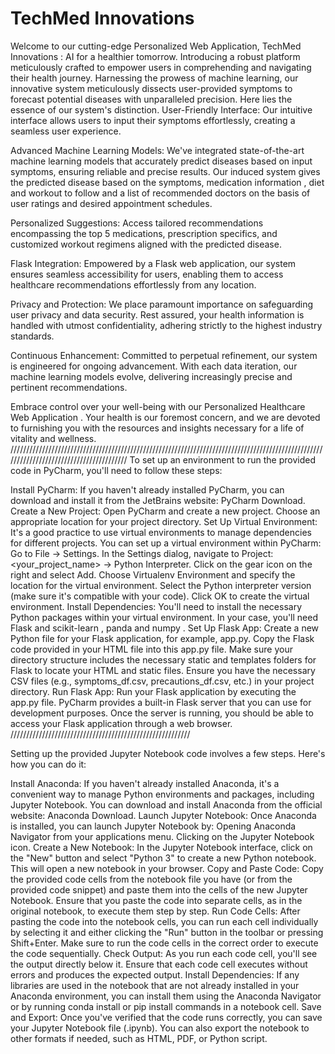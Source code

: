 # TechMed Innovations
Welcome to our cutting-edge Personalized Web Application, TechMed Innovations : AI for a healthier tomorrow.
Introducing a robust platform meticulously crafted to empower users in comprehending and navigating their health journey. Harnessing the prowess of machine learning, our innovative system meticulously dissects user-provided symptoms to forecast potential diseases with unparalleled precision. Here lies the essence of our system's distinction. 
User-Friendly Interface: Our intuitive interface allows users to input their symptoms effortlessly, creating a seamless user experience.

Advanced Machine Learning Models: We've integrated state-of-the-art machine learning models that accurately predict diseases based on input symptoms, ensuring reliable and precise results.
Our induced system gives the predicted disease based on the symptoms, medication information , diet and workout to follow and a list of recommended doctors on the basis of user ratings and desired appointment schedules. 

Personalized Suggestions: Access tailored recommendations encompassing the top 5 medications, prescription specifics, and customized workout regimens aligned with the predicted disease.

Flask Integration: Empowered by a Flask web application, our system ensures seamless accessibility for users, enabling them to access healthcare recommendations effortlessly from any location.

Privacy and Protection: We place paramount importance on safeguarding user privacy and data security. Rest assured, your health information is handled with utmost confidentiality, adhering strictly to the highest industry standards.

Continuous Enhancement: Committed to perpetual refinement, our system is engineered for ongoing advancement. With each data iteration, our machine learning models evolve, delivering increasingly precise and pertinent recommendations.

Embrace control over your well-being with our Personalized Healthcare Web Application . Your health is our foremost concern, and we are devoted to furnishing you with the resources and insights necessary for a life of vitality and wellness.
////////////////////////////////////////////////////////////////////////////////////////////////////////////////////////////////////////
To set up an environment to run the provided code in PyCharm, you'll need to follow these steps:

Install PyCharm:
If you haven't already installed PyCharm, you can download and install it from the JetBrains website: PyCharm Download.
Create a New Project:
Open PyCharm and create a new project. Choose an appropriate location for your project directory.
Set Up Virtual Environment:
It's a good practice to use virtual environments to manage dependencies for different projects. You can set up a virtual environment within PyCharm:
Go to File -> Settings.
In the Settings dialog, navigate to Project: <your_project_name> -> Python Interpreter.
Click on the gear icon on the right and select Add.
Choose Virtualenv Environment and specify the location for the virtual environment.
Select the Python interpreter version (make sure it's compatible with your code).
Click OK to create the virtual environment.
Install Dependencies:
You'll need to install the necessary Python packages within your virtual environment. In your case, you'll need Flask and scikit-learn , panda and numpy . 
Set Up Flask App:
Create a new Python file for your Flask application, for example, app.py.
Copy the Flask code provided in your HTML file into this app.py file.
Make sure your directory structure includes the necessary static and templates folders for Flask to locate your HTML and static files.
Ensure you have the necessary CSV files (e.g., symptoms_df.csv, precautions_df.csv, etc.) in your project directory.
Run Flask App:
Run your Flask application by executing the app.py file.
PyCharm provides a built-in Flask server that you can use for development purposes.
Once the server is running, you should be able to access your Flask application through a web browser.
/////////////////////////////////////////////////////////

Setting up the provided Jupyter Notebook code involves a few steps. Here's how you can do it:

Install Anaconda:
If you haven't already installed Anaconda, it's a convenient way to manage Python environments and packages, including Jupyter Notebook. You can download and install Anaconda from the official website: Anaconda Download.
Launch Jupyter Notebook:
Once Anaconda is installed, you can launch Jupyter Notebook by:
Opening Anaconda Navigator from your applications menu.
Clicking on the Jupyter Notebook icon.
Create a New Notebook:
In the Jupyter Notebook interface, click on the "New" button and select "Python 3" to create a new Python notebook.
This will open a new notebook in your browser.
Copy and Paste Code:
Copy the provided code cells from the notebook file you have (or from the provided code snippet) and paste them into the cells of the new Jupyter Notebook.
Ensure that you paste the code into separate cells, as in the original notebook, to execute them step by step.
Run Code Cells:
After pasting the code into the notebook cells, you can run each cell individually by selecting it and either clicking the "Run" button in the toolbar or pressing Shift+Enter.
Make sure to run the code cells in the correct order to execute the code sequentially.
Check Output:
As you run each code cell, you'll see the output directly below it.
Ensure that each code cell executes without errors and produces the expected output.
Install Dependencies:
If any libraries are used in the notebook that are not already installed in your Anaconda environment, you can install them using the Anaconda Navigator or by running conda install or pip install commands in a notebook cell.
Save and Export:
Once you've verified that the code runs correctly, you can save your Jupyter Notebook file (.ipynb).
You can also export the notebook to other formats if needed, such as HTML, PDF, or Python script.
